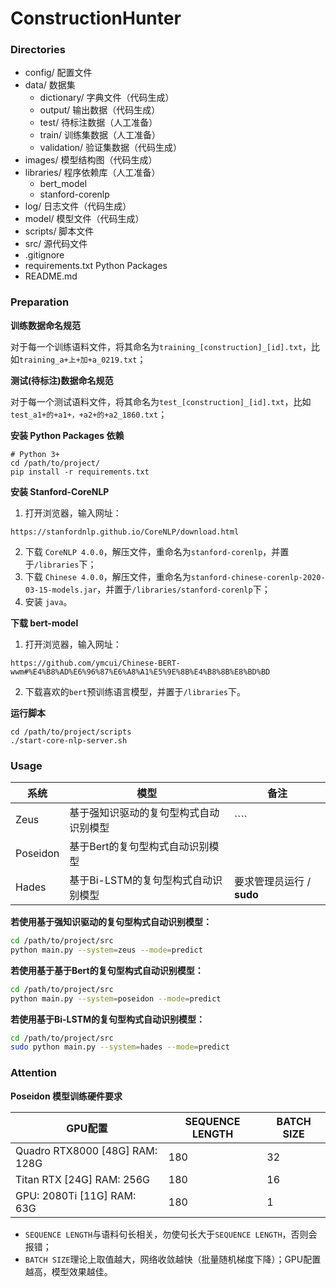 # ConstructionHunter

### Directories
* config/                    配置文件
* data/                       数据集
    * dictionary/      字典文件（代码生成）
    * output/           输出数据（代码生成）
    * test/                待标注数据（人工准备）
    * train/               训练集数据（人工准备）
    * validation/      验证集数据（代码生成）
* images/                  模型结构图（代码生成）
* libraries/                 程序依赖库（人工准备）
    * bert_model
    * stanford-corenlp
* log/                         日志文件（代码生成）
* model/                    模型文件（代码生成）
* scripts/                   脚本文件
* src/                         源代码文件
* .gitignore
* requirements.txt   Python Packages
* README.md



### Preparation
**训练数据命名规范**

对于每一个训练语料文件，将其命名为`training_[construction]_[id].txt`，比如`training_a+上+加+a_0219.txt`；

**测试(待标注)数据命名规范**

对于每一个测试语料文件，将其命名为`test_[construction]_[id].txt`，比如`test_a1+的+a1+，+a2+的+a2_1860.txt`；

**安装 Python Packages 依赖**
```shell script
# Python 3+
cd /path/to/project/
pip install -r requirements.txt
```



**安装 Stanford-CoreNLP**

1. 打开浏览器，输入网址：
```shell script
https://stanfordnlp.github.io/CoreNLP/download.html
```
2. 下载 `CoreNLP 4.0.0`，解压文件，重命名为`stanford-corenlp`，并置于`/libraries`下；
3. 下载 `Chinese 4.0.0`，解压文件，重命名为`stanford-chinese-corenlp-2020-03-15-models.jar`，并置于`/libraries/stanford-corenlp`下；
4. 安装 `java`。



**下载 bert-model**

1. 打开浏览器，输入网址：
```shell script
https://github.com/ymcui/Chinese-BERT-wwm#%E4%B8%AD%E6%96%87%E6%A8%A1%E5%9E%8B%E4%B8%8B%E8%BD%BD
```
2. 下载喜欢的`bert`预训练语言模型，并置于`/libraries`下。



**运行脚本**

```shell script
cd /path/to/project/scripts
./start-core-nlp-server.sh
```



### Usage

| 系统     | 模型                                   | 备注                      |
| -------- | -------------------------------------- | ------------------------- |
| Zeus     | 基于强知识驱动的复句型构式自动识别模型 | ````                      |
| Poseidon | 基于Bert的复句型构式自动识别模型       |                           |
| Hades    | 基于Bi-LSTM的复句型构式自动识别模型    | 要求管理员运行 / **sudo** |



**若使用基于强知识驱动的复句型构式自动识别模型：**

```bash
cd /path/to/project/src
python main.py --system=zeus --mode=predict
```



**若使用基于基于Bert的复句型构式自动识别模型：**

```bash
cd /path/to/project/src
python main.py --system=poseidon --mode=predict
```



**若使用基于Bi-LSTM的复句型构式自动识别模型：**

```bash
cd /path/to/project/src
sudo python main.py --system=hades --mode=predict
```



### Attention

**Poseidon 模型训练硬件要求**

| GPU配置                          | SEQUENCE LENGTH | BATCH SIZE |
| -------------------------------- | --------------- | ---------- |
| Quadro RTX8000 [48G]   RAM: 128G | 180             | 32         |
| Titan RTX [24G]   RAM: 256G      | 180             | 16         |
| GPU: 2080Ti [11G]   RAM: 63G     | 180             | 1          |

* `SEQUENCE LENGTH`与语料句长相关，勿使句长大于`SEQUENCE LENGTH`，否则会报错；
* `BATCH SIZE`理论上取值越大，网络收敛越快（批量随机梯度下降）；GPU配置越高，模型效果越佳。